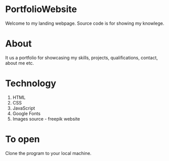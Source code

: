 # PortfolioWebsite
Welcome to my landing webpage. Source code is for showing my knowlege.

# About
It us a portfolio for showcasing my skills, projects, qualifications, contact, about me etc.

# Technology
1. HTML
2. CSS
3. JavaScript
4. Google Fonts
5. Images source - freepik website

# To open
Clone the program to your local machine.



